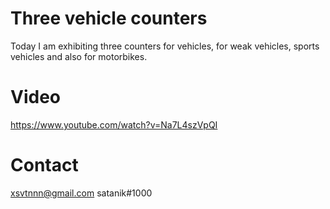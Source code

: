# Three vehicle counters

Today I am exhibiting three counters for vehicles, for weak vehicles, sports vehicles and also for motorbikes.

# Video

https://www.youtube.com/watch?v=Na7L4szVpQI

# Contact

xsvtnnn@gmail.com
satanik#1000
